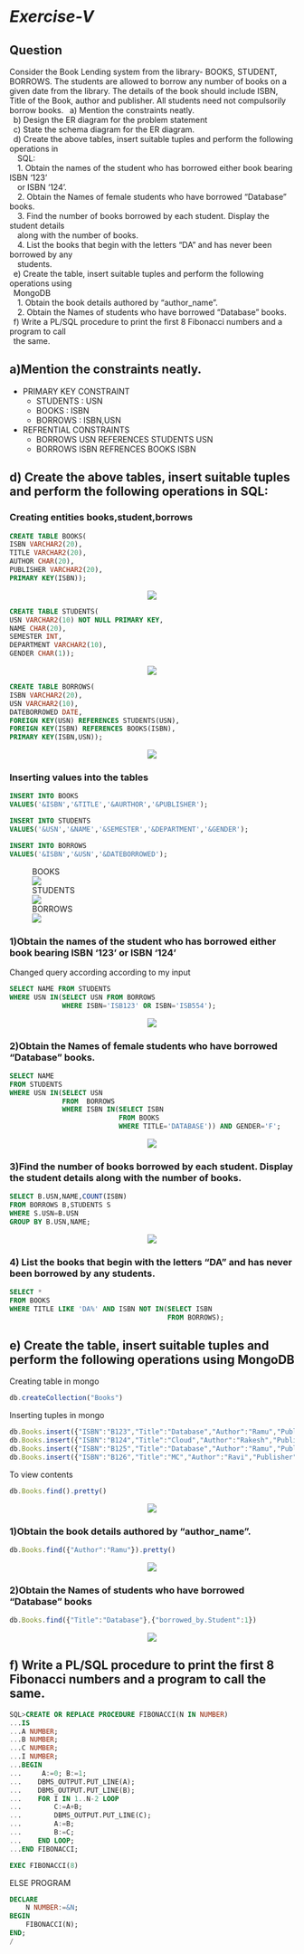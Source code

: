 # *Exercise-V*

## Question

Consider the Book Lending system from the library- BOOKS, STUDENT, BORROWS. The
students are allowed to borrow any number of books on a given date from the library. The details of
the book should include ISBN, Title of the Book, author and publisher. All students need not
compulsorily borrow books.
&ensp;a) Mention the constraints neatly.<br>
&ensp;b) Design the ER diagram for the problem statement<br>
&ensp;c) State the schema diagram for the ER diagram.<br>
&ensp;d) Create the above tables, insert suitable tuples and perform the following operations in<br>
&emsp;SQL:<br>
&emsp;1. Obtain the names of the student who has borrowed either book bearing ISBN ‘123’<br>
&emsp;or ISBN ‘124’.<br>
&emsp;2. Obtain the Names of female students who have borrowed “Database” books.<br>
&emsp;3. Find the number of books borrowed by each student. Display the student details<br>
&emsp;along with the number of books.<br>
&emsp;4. List the books that begin with the letters “DA” and has never been borrowed by any<br>
&emsp;students.<br>
&ensp;e) Create the table, insert suitable tuples and perform the following operations using<br>
&ensp;MongoDB<br>
&emsp;1. Obtain the book details authored by “author_name”.<br>
&emsp;2. Obtain the Names of students who have borrowed “Database” books.<br>
&ensp;f) Write a PL/SQL procedure to print the first 8 Fibonacci numbers and a program to call<br>
&ensp;the same.<br>

## a)Mention the constraints neatly.
- PRIMARY KEY CONSTRAINT
    - STUDENTS : USN
    - BOOKS : ISBN
    - BORROWS : ISBN,USN
- REFRENTIAL CONSTRAINTS
    - BORROWS USN REFERENCES STUDENTS USN
    - BORROWS ISBN REFRENCES BOOKS ISBN


## d) Create the above tables, insert suitable tuples and perform the following operations in SQL:
### Creating entities books,student,borrows
```SQL
CREATE TABLE BOOKS(
ISBN VARCHAR2(20),
TITLE VARCHAR2(20),
AUTHOR CHAR(20),
PUBLISHER VARCHAR2(20),
PRIMARY KEY(ISBN));
```
<P ALIGN="CENTER"><IMG SRC="https://github.com/MXNXV-ERR/SQL_SCRIPTS/blob/main/IMGS/Q51.png?raw=True"></P>

```SQL
CREATE TABLE STUDENTS(
USN VARCHAR2(10) NOT NULL PRIMARY KEY,
NAME CHAR(20),
SEMESTER INT,
DEPARTMENT VARCHAR2(10),
GENDER CHAR(1));
```
<P ALIGN="CENTER"><IMG SRC="https://github.com/MXNXV-ERR/SQL_SCRIPTS/blob/main/IMGS/Q52.png?raw=True"></P>

```SQL
CREATE TABLE BORROWS( 
ISBN VARCHAR2(20), 
USN VARCHAR2(10), 
DATEBORROWED DATE, 
FOREIGN KEY(USN) REFERENCES STUDENTS(USN), 
FOREIGN KEY(ISBN) REFERENCES BOOKS(ISBN), 
PRIMARY KEY(ISBN,USN));
```
<P ALIGN="CENTER"><IMG SRC="https://github.com/MXNXV-ERR/SQL_SCRIPTS/blob/main/IMGS/Q53.png?raw=True"></P>

### Inserting values into the tables

```SQL
INSERT INTO BOOKS 
VALUES('&ISBN','&TITLE','&AURTHOR','&PUBLISHER');
```
```SQL
INSERT INTO STUDENTS
VALUES('&USN','&NAME','&SEMESTER','&DEPARTMENT','&GENDER');
```
```SQL
INSERT INTO BORROWS
VALUES('&ISBN','&USN','&DATEBORROWED');
```
<FIGURE>
<FIGCAPTION>BOOKS</FIGCAPTION>
<IMG SRC="https://github.com/MXNXV-ERR/SQL_SCRIPTS/blob/main/IMGS/Q54.png?raw=True">
<FIGCAPTION>STUDENTS</FIGCAPTION>
<IMG SRC="https://github.com/MXNXV-ERR/SQL_SCRIPTS/blob/main/IMGS/Q55.png?raw=True">
<FIGCAPTION>BORROWS</FIGCAPTION>
<IMG SRC="https://github.com/MXNXV-ERR/SQL_SCRIPTS/blob/main/IMGS/Q56.png?raw=True">
</FIGURE>

### 1)Obtain the names of the student who has borrowed either book bearing ISBN ‘123’ or ISBN ‘124’
Changed query according according to my input
```sql
SELECT NAME FROM STUDENTS
WHERE USN IN(SELECT USN FROM BORROWS
             WHERE ISBN='ISB123' OR ISBN='ISB554');
```
<P ALIGN="CENTER"><IMG SRC="https://github.com/MXNXV-ERR/SQL_SCRIPTS/blob/main/IMGS/Q5D1.png?raw=True"></P>

### 2)Obtain the Names of female students who have borrowed “Database” books.
```SQL
SELECT NAME
FROM STUDENTS
WHERE USN IN(SELECT USN 
             FROM  BORROWS
             WHERE ISBN IN(SELECT ISBN 
                           FROM BOOKS
                           WHERE TITLE='DATABASE')) AND GENDER='F';
```

<P ALIGN="CENTER"><IMG SRC="https://github.com/MXNXV-ERR/SQL_SCRIPTS/blob/main/IMGS/Q5D2.png?raw=True"></P>

### 3)Find the number of books borrowed by each student. Display the student details along with the number of books.
```SQL
SELECT B.USN,NAME,COUNT(ISBN)
FROM BORROWS B,STUDENTS S
WHERE S.USN=B.USN
GROUP BY B.USN,NAME;
```

<P ALIGN="CENTER"><IMG SRC="https://github.com/MXNXV-ERR/SQL_SCRIPTS/blob/main/IMGS/Q5D3.png?raw=True"></P>

### 4) List the books that begin with the letters “DA” and has never been borrowed by any students.
```sql
SELECT *
FROM BOOKS 
WHERE TITLE LIKE 'DA%' AND ISBN NOT IN(SELECT ISBN
                                       FROM BORROWS);
```

## e) Create the table, insert suitable tuples and perform the following operations using MongoDB

Creating table in mongo
```javascript
db.createCollection("Books")
```

Inserting tuples in mongo
```javascript
db.Books.insert({"ISBN":"B123","Title":"Database","Author":"Ramu","Publisher":"Sharma","borrowed_by":{"Student":"Owais","USN":"IS081","Dept":"ISE"}})
db.Books.insert({"ISBN":"B124","Title":"Cloud","Author":"Rakesh","Publisher":"Verma","borrowed_by":{"Student":"Maitri","USN":"CS067","Dept":"CSE"}})
db.Books.insert({"ISBN":"B125","Title":"Database","Author":"Ramu","Publisher":"Sharma","borrowed_by":{"Student":"Jeevika","USN":"IS055","Dept":"ISE"}})
db.Books.insert({"ISBN":"B126","Title":"MC","Author":"Ravi","Publisher":"Cengage","borrowed_by":{"Student":"Prajwal","USN":"CS085","Dept":"CSE"}})
```

To view contents
```javascript
db.Books.find().pretty()
```
<P ALIGN="CENTER"><IMG SRC="https://github.com/MXNXV-ERR/SQL_SCRIPTS/blob/main/IMGS/Q5E0.png?raw=True"></P>

### 1)Obtain the book details authored by “author_name”.
```javascript 
db.Books.find({"Author":"Ramu"}).pretty()
```
<P ALIGN="CENTER"><IMG SRC="https://github.com/MXNXV-ERR/SQL_SCRIPTS/blob/main/IMGS/Q5E1.png?raw=True"></P>

### 2)Obtain the Names of students who have borrowed “Database” books
``` javascript
db.Books.find({"Title":"Database"},{"borrowed_by.Student":1})
```
<P ALIGN="CENTER"><IMG SRC="https://github.com/MXNXV-ERR/SQL_SCRIPTS/blob/main/IMGS/Q5E2.png?raw=True"></P>



## f) Write a PL/SQL procedure to print the first 8 Fibonacci numbers and a program to call the same.

```SQL
SQL>CREATE OR REPLACE PROCEDURE FIBONACCI(N IN NUMBER)
...IS
...A NUMBER;
...B NUMBER;
...C NUMBER;
...I NUMBER;
...BEGIN
...     A:=0; B:=1;
...    DBMS_OUTPUT.PUT_LINE(A);
...    DBMS_OUTPUT.PUT_LINE(B);
...    FOR I IN 1..N-2 LOOP
...        C:=A+B;
...        DBMS_OUTPUT.PUT_LINE(C);
...        A:=B;
...        B:=C;
...    END LOOP;
...END FIBONACCI;
```


```sql
EXEC FIBONACCI(8)
```


ELSE PROGRAM

```SQL
DECLARE
    N NUMBER:=&N;
BEGIN
    FIBONACCI(N);
END;
/
```